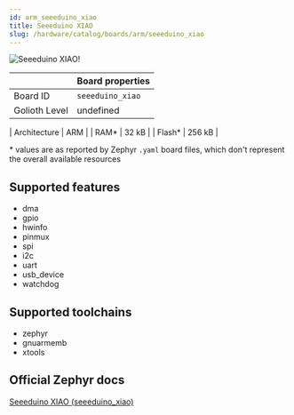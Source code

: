 ```yaml
---
id: arm_seeeduino_xiao
title: Seeeduino XIAO
slug: /hardware/catalog/boards/arm/seeeduino_xiao
---
```


[//]: # (This is an auto-generated file, do not edit! Changes to it will be lost upon re-generation)

![Seeeduino XIAO!](/img/boards/arm/seeeduino_xiao.png "Seeeduino XIAO")

|                | Board properties     |
| -------------  | -------------------- |
| Board ID       | `seeeduino_xiao` |
| Golioth Level  | undefined       |

| Architecture   | ARM |
| RAM*           | 32 kB |
| Flash*         | 256 kB |

\* values are as reported by Zephyr `.yaml` board files, which don't represent the overall available resources



## Supported features

* dma
* gpio
* hwinfo
* pinmux
* spi
* i2c
* uart
* usb_device
* watchdog

## Supported toolchains

* zephyr
* gnuarmemb
* xtools

## Official Zephyr docs

[Seeeduino XIAO (seeeduino_xiao)](https://docs.zephyrproject.org/latest/boards/arm/seeeduino_xiao/doc/index.html)
